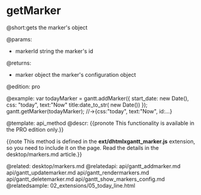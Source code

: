 getMarker
=============


@short:gets the marker's object 
	
@params:
- markerId	string	the marker's id

@returns:
- marker	object	the marker's configuration object

@edition: pro


@example:
var todayMarker = gantt.addMarker({ 
	start_date: new Date(), 
    css: "today", 
    text:"Now"
    title:date_to_str( new Date())
});
gantt.getMarker(todayMarker); //->{css:"today", text:"Now", id:...}
    
@template:	api_method
@descr:
{{pronote This functionality is available in the PRO edition only.}}


{{note This method is defined in the **ext/dhtmlxgantt_marker.js** extension, so you need to include it on the page. Read the details in the desktop/markers.md article.}}



@related:
	desktop/markers.md
@relatedapi:
	api/gantt_addmarker.md
	api/gantt_updatemarker.md
	api/gantt_rendermarkers.md
	api/gantt_deletemarker.md
    api/gantt_show_markers_config.md
@relatedsample:
	02_extensions/05_today_line.html

